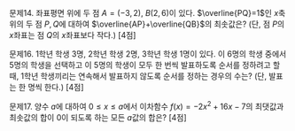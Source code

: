 문제14. 좌표평면 위에 두 점 $A=(-3, 2)$, $B(2, 6)$이 있다. $\overline{PQ}=1$인 $x$축 위의 두 점 $P, Q$에 대하여 $\overline{AP}+\overline{QB}$의 최솟값은? (단, 점 $P$의 $x$좌표는 점 $Q$의 $x$좌표보다 작다.) [4점]



문제16. 1학년 학생 3명, 2학년 학생 2명, 3학년 학생 1명이 있다. 이 6명의 학생 중에서 5명의 학생을 선택하고 이 5명의 학생이 모두 한 번씩 발표하도록 순서를 정하려고 할 때, 1학년 학생끼리는 연속해서 발표하지 않도록 순서를 정하는 경우의 수는? (단, 발표는 한 명씩 한다.) [4점]



문제17. 양수 $a$에 대하여 $0\le x\le a$에서 이차함수 $f(x)=-2x^2+16x-7$의 최댓값과 최솟값의 합이 $0$이 되도록 하는 모든 $a$값의 합은? [4점]